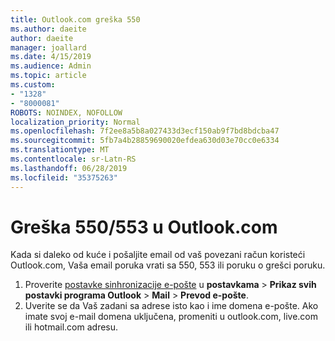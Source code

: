 ```yaml
---
title: Outlook.com greška 550
ms.author: daeite
author: daeite
manager: joallard
ms.date: 4/15/2019
ms.audience: Admin
ms.topic: article
ms.custom:
- "1328"
- "8000081"
ROBOTS: NOINDEX, NOFOLLOW
localization_priority: Normal
ms.openlocfilehash: 7f2ee8a5b8a027433d3ecf150ab9f7bd8bdcba47
ms.sourcegitcommit: 5fb7a4b28859690020efdea630d03e70cc0e6334
ms.translationtype: MT
ms.contentlocale: sr-Latn-RS
ms.lasthandoff: 06/28/2019
ms.locfileid: "35375263"
---
```

# <a name="error-550553-in-outlookcom"></a>Greška 550/553 u Outlook.com

Kada si daleko od kuće i pošaljite email od vaš povezani račun koristeći Outlook.com, Vaša email poruka vrati sa 550, 553 ili poruku o grešci poruku.

1. Proverite [postavke sinhronizacije e-pošte](https://go.microsoft.com/fwlink/?linkid=2031283) u **postavkama** > **Prikaz svih postavki programa Outlook** > **Mail** > **Prevod e-pošte**.
1. Uverite se da Vaš zadani sa adrese isto kao i ime domena e-pošte. Ako imate svoj e-mail domena uključena, promeniti u outlook.com, live.com ili hotmail.com adresu.
